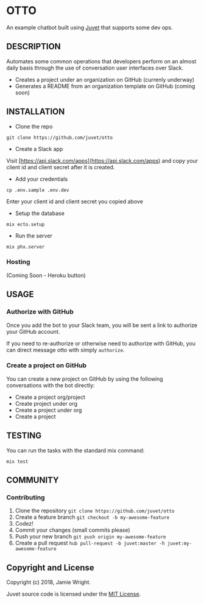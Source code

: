 OTTO
====

An example chatbot built using [Juvet](https://github.com/juvet/juvet) that supports some dev ops.

## DESCRIPTION

Automates some common operations that developers perform on an almost daily basis through the use of conversation user interfaces over Slack.

* Creates a project under an organization on GitHub (currenly underway)
* Generates a README from an organization template on GitHub (coming soon)

## INSTALLATION

* Clone the repo

```
git clone https://github.com/juvet/otto
```

* Create a Slack app

Visit [https://api.slack.com/apps](https://api.slack.com/apps) and copy your client id and client secret after it is created.

* Add your credentials

```
cp .env.sample .env.dev
```

Enter your client id and client secret you copied above

* Setup the database

```
mix ecto.setup
```

* Run the server

```
mix phx.server
```

### Hosting

(Coming Soon - Heroku button)

## USAGE

### Authorize with GitHub

Once you add the bot to your Slack team, you will be sent a link to authorize your GitHub account.

If you need to re-authorize or otherwise need to authorize with GitHub, you can direct message otto with simply `authorize`.

### Create a project on GitHub

You can create a new project on GitHub by using the following conversations with the bot directly:

* Create a project org/project
* Create project under org
* Create a project under org
* Create a project

## TESTING

You can run the tasks with the standard mix command:

```
mix test
```

## COMMUNITY

### Contributing

1. Clone the repository `git clone https://github.com/juvet/otto`
1. Create a feature branch `git checkout -b my-awesome-feature`
1. Codez!
1. Commit your changes (small commits please)
1. Push your new branch `git push origin my-awesome-feature`
1. Create a pull request `hub pull-request -b juvet:master -h juvet:my-awesome-feature`

## Copyright and License

Copyright (c) 2018, Jamie Wright.

Juvet source code is licensed under the [MIT License](LICENSE.md).

